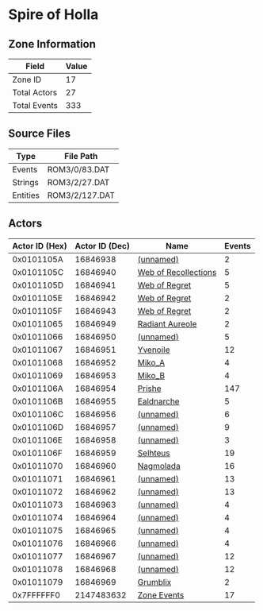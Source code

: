 # Spire of Holla

## Zone Information

| Field        |   Value |
|--------------|---------|
| Zone ID      |      17 |
| Total Actors |      27 |
| Total Events |     333 |

## Source Files

| Type     | File Path      |
|----------|----------------|
| Events   | ROM3/0/83.DAT  |
| Strings  | ROM3/2/27.DAT  |
| Entities | ROM3/2/127.DAT |

## Actors

| Actor ID (Hex)   |   Actor ID (Dec) | Name                                                                 |   Events |
|------------------|------------------|----------------------------------------------------------------------|----------|
| 0x0101105A       |         16846938 | [(unnamed)](./16846938.md)                                           |        2 |
| 0x0101105C       |         16846940 | [Web of Recollections](./16846940%20-%20Web%20of%20Recollections.md) |        5 |
| 0x0101105D       |         16846941 | [Web of Regret](./16846941%20-%20Web%20of%20Regret.md)               |        5 |
| 0x0101105E       |         16846942 | [Web of Regret](./16846942%20-%20Web%20of%20Regret.md)               |        2 |
| 0x0101105F       |         16846943 | [Web of Regret](./16846943%20-%20Web%20of%20Regret.md)               |        2 |
| 0x01011065       |         16846949 | [Radiant Aureole](./16846949%20-%20Radiant%20Aureole.md)             |        2 |
| 0x01011066       |         16846950 | [(unnamed)](./16846950.md)                                           |        5 |
| 0x01011067       |         16846951 | [Yvenoile](./16846951%20-%20Yvenoile.md)                             |       12 |
| 0x01011068       |         16846952 | [Miko_A](./16846952%20-%20Miko_A.md)                                 |        4 |
| 0x01011069       |         16846953 | [Miko_B](./16846953%20-%20Miko_B.md)                                 |        4 |
| 0x0101106A       |         16846954 | [Prishe](./16846954%20-%20Prishe.md)                                 |      147 |
| 0x0101106B       |         16846955 | [Ealdnarche](./16846955%20-%20Ealdnarche.md)                         |        5 |
| 0x0101106C       |         16846956 | [(unnamed)](./16846956.md)                                           |        6 |
| 0x0101106D       |         16846957 | [(unnamed)](./16846957.md)                                           |        9 |
| 0x0101106E       |         16846958 | [(unnamed)](./16846958.md)                                           |        3 |
| 0x0101106F       |         16846959 | [Selhteus](./16846959%20-%20Selhteus.md)                             |       19 |
| 0x01011070       |         16846960 | [Nagmolada](./16846960%20-%20Nagmolada.md)                           |       16 |
| 0x01011071       |         16846961 | [(unnamed)](./16846961.md)                                           |       13 |
| 0x01011072       |         16846962 | [(unnamed)](./16846962.md)                                           |       13 |
| 0x01011073       |         16846963 | [(unnamed)](./16846963.md)                                           |        4 |
| 0x01011074       |         16846964 | [(unnamed)](./16846964.md)                                           |        4 |
| 0x01011075       |         16846965 | [(unnamed)](./16846965.md)                                           |        4 |
| 0x01011076       |         16846966 | [(unnamed)](./16846966.md)                                           |        4 |
| 0x01011077       |         16846967 | [(unnamed)](./16846967.md)                                           |       12 |
| 0x01011078       |         16846968 | [(unnamed)](./16846968.md)                                           |       12 |
| 0x01011079       |         16846969 | [Grumblix](./16846969%20-%20Grumblix.md)                             |        2 |
| 0x7FFFFFF0       |       2147483632 | [Zone Events](./Zone%20Events.md)                                    |       17 |